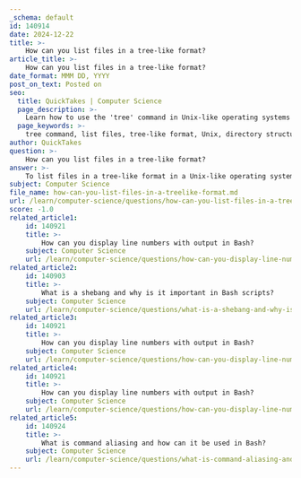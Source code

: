 ```yaml
---
_schema: default
id: 140914
date: 2024-12-22
title: >-
    How can you list files in a tree-like format?
article_title: >-
    How can you list files in a tree-like format?
date_format: MMM DD, YYYY
post_on_text: Posted on
seo:
  title: QuickTakes | Computer Science
  page_description: >-
    Learn how to use the 'tree' command in Unix-like operating systems to list files and directories in a hierarchical, tree-like structure.
  page_keywords: >-
    tree command, list files, tree-like format, Unix, directory structure, installation, terminal, options, example output, visualization
author: QuickTakes
question: >-
    How can you list files in a tree-like format?
answer: >-
    To list files in a tree-like format in a Unix-like operating system, you can use the `tree` command. This command provides a visual representation of the directory structure, displaying directories and files in a hierarchical manner.\n\n### Basic Usage\nTo use the `tree` command, simply type `tree` in the terminal. If no arguments are provided, it will display the structure of the current directory, including all subdirectories and files that are not hidden:\n\n```bash\n$ tree\n```\n\n### Example Output\nFor example, executing the command might yield output like this:\n\n```\n.\n├── ubuntu\n│   ├── mydirectory1\n│   │   ├── file1\n│   │   └── file2\n```\n\n### Specifying a Directory\nYou can also specify a directory to view its structure. For instance, to see the contents of the `/tmp` directory, you would run:\n\n```bash\n$ tree /tmp\n```\n\nThis would output something like:\n\n```\n/tmp\n├── 5037\n├── adb.log\n└── evince-20965\n    └── image.FPWTJY.png\n```\n\n### Options\nThe `tree` command comes with several options to customize its output:\n- `-L <level>`: Limits the display to a certain depth. For example, `tree -L 2` will show only two levels of directories.\n- `-a`: Includes hidden files in the output.\n- `-d`: Lists directories only.\n\n### Installation\nIf the `tree` command is not installed on your system, you can install it using the following command on Ubuntu:\n\n```bash\nsudo apt-get install tree\n```\n\n### Conclusion\nThe `tree` command is a powerful tool for visualizing directory structures, making it easier to navigate and understand the organization of files and folders within a filesystem. For more detailed information, you can refer to the manual page by executing:\n\n```bash\n$ man tree\n```\n\nThis command will provide you with comprehensive details about all available options and usage scenarios for the `tree` command.
subject: Computer Science
file_name: how-can-you-list-files-in-a-treelike-format.md
url: /learn/computer-science/questions/how-can-you-list-files-in-a-treelike-format
score: -1.0
related_article1:
    id: 140921
    title: >-
        How can you display line numbers with output in Bash?
    subject: Computer Science
    url: /learn/computer-science/questions/how-can-you-display-line-numbers-with-output-in-bash
related_article2:
    id: 140903
    title: >-
        What is a shebang and why is it important in Bash scripts?
    subject: Computer Science
    url: /learn/computer-science/questions/what-is-a-shebang-and-why-is-it-important-in-bash-scripts
related_article3:
    id: 140921
    title: >-
        How can you display line numbers with output in Bash?
    subject: Computer Science
    url: /learn/computer-science/questions/how-can-you-display-line-numbers-with-output-in-bash
related_article4:
    id: 140921
    title: >-
        How can you display line numbers with output in Bash?
    subject: Computer Science
    url: /learn/computer-science/questions/how-can-you-display-line-numbers-with-output-in-bash
related_article5:
    id: 140924
    title: >-
        What is command aliasing and how can it be used in Bash?
    subject: Computer Science
    url: /learn/computer-science/questions/what-is-command-aliasing-and-how-can-it-be-used-in-bash
---
```


&nbsp;